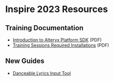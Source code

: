 # Inspire 2023 Resources

## Training Documentation
* [Introduction to Alteryx Platform SDK](./Introduction%20to%20Alteryx%20Platform%20SDK.pdf) (PDF)
* [Training Sessions Required Installations](./Training%20Sessions%20Required%20Installations.pdf) (PDF)

## New Guides
* [Danceable Lyrics Input Tool](../../docs/howto/danceable-lyrics-input-tool/README.md)
